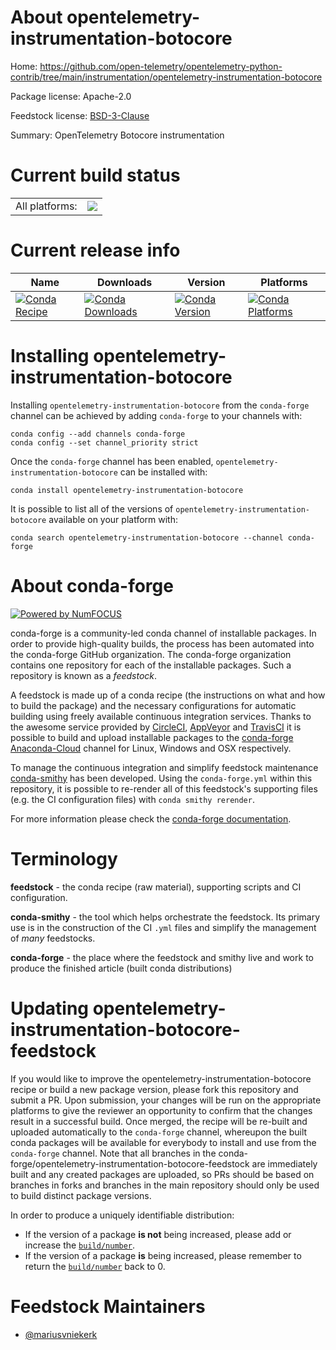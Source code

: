 About opentelemetry-instrumentation-botocore
============================================

Home: https://github.com/open-telemetry/opentelemetry-python-contrib/tree/main/instrumentation/opentelemetry-instrumentation-botocore

Package license: Apache-2.0

Feedstock license: [BSD-3-Clause](https://github.com/conda-forge/opentelemetry-instrumentation-botocore-feedstock/blob/master/LICENSE.txt)

Summary: OpenTelemetry Botocore instrumentation

Current build status
====================


<table><tr><td>All platforms:</td>
    <td>
      <a href="https://dev.azure.com/conda-forge/feedstock-builds/_build/latest?definitionId=13866&branchName=master">
        <img src="https://dev.azure.com/conda-forge/feedstock-builds/_apis/build/status/opentelemetry-instrumentation-botocore-feedstock?branchName=master">
      </a>
    </td>
  </tr>
</table>

Current release info
====================

| Name | Downloads | Version | Platforms |
| --- | --- | --- | --- |
| [![Conda Recipe](https://img.shields.io/badge/recipe-opentelemetry--instrumentation--botocore-green.svg)](https://anaconda.org/conda-forge/opentelemetry-instrumentation-botocore) | [![Conda Downloads](https://img.shields.io/conda/dn/conda-forge/opentelemetry-instrumentation-botocore.svg)](https://anaconda.org/conda-forge/opentelemetry-instrumentation-botocore) | [![Conda Version](https://img.shields.io/conda/vn/conda-forge/opentelemetry-instrumentation-botocore.svg)](https://anaconda.org/conda-forge/opentelemetry-instrumentation-botocore) | [![Conda Platforms](https://img.shields.io/conda/pn/conda-forge/opentelemetry-instrumentation-botocore.svg)](https://anaconda.org/conda-forge/opentelemetry-instrumentation-botocore) |

Installing opentelemetry-instrumentation-botocore
=================================================

Installing `opentelemetry-instrumentation-botocore` from the `conda-forge` channel can be achieved by adding `conda-forge` to your channels with:

```
conda config --add channels conda-forge
conda config --set channel_priority strict
```

Once the `conda-forge` channel has been enabled, `opentelemetry-instrumentation-botocore` can be installed with:

```
conda install opentelemetry-instrumentation-botocore
```

It is possible to list all of the versions of `opentelemetry-instrumentation-botocore` available on your platform with:

```
conda search opentelemetry-instrumentation-botocore --channel conda-forge
```


About conda-forge
=================

[![Powered by
NumFOCUS](https://img.shields.io/badge/powered%20by-NumFOCUS-orange.svg?style=flat&colorA=E1523D&colorB=007D8A)](https://numfocus.org)

conda-forge is a community-led conda channel of installable packages.
In order to provide high-quality builds, the process has been automated into the
conda-forge GitHub organization. The conda-forge organization contains one repository
for each of the installable packages. Such a repository is known as a *feedstock*.

A feedstock is made up of a conda recipe (the instructions on what and how to build
the package) and the necessary configurations for automatic building using freely
available continuous integration services. Thanks to the awesome service provided by
[CircleCI](https://circleci.com/), [AppVeyor](https://www.appveyor.com/)
and [TravisCI](https://travis-ci.com/) it is possible to build and upload installable
packages to the [conda-forge](https://anaconda.org/conda-forge)
[Anaconda-Cloud](https://anaconda.org/) channel for Linux, Windows and OSX respectively.

To manage the continuous integration and simplify feedstock maintenance
[conda-smithy](https://github.com/conda-forge/conda-smithy) has been developed.
Using the ``conda-forge.yml`` within this repository, it is possible to re-render all of
this feedstock's supporting files (e.g. the CI configuration files) with ``conda smithy rerender``.

For more information please check the [conda-forge documentation](https://conda-forge.org/docs/).

Terminology
===========

**feedstock** - the conda recipe (raw material), supporting scripts and CI configuration.

**conda-smithy** - the tool which helps orchestrate the feedstock.
                   Its primary use is in the construction of the CI ``.yml`` files
                   and simplify the management of *many* feedstocks.

**conda-forge** - the place where the feedstock and smithy live and work to
                  produce the finished article (built conda distributions)


Updating opentelemetry-instrumentation-botocore-feedstock
=========================================================

If you would like to improve the opentelemetry-instrumentation-botocore recipe or build a new
package version, please fork this repository and submit a PR. Upon submission,
your changes will be run on the appropriate platforms to give the reviewer an
opportunity to confirm that the changes result in a successful build. Once
merged, the recipe will be re-built and uploaded automatically to the
`conda-forge` channel, whereupon the built conda packages will be available for
everybody to install and use from the `conda-forge` channel.
Note that all branches in the conda-forge/opentelemetry-instrumentation-botocore-feedstock are
immediately built and any created packages are uploaded, so PRs should be based
on branches in forks and branches in the main repository should only be used to
build distinct package versions.

In order to produce a uniquely identifiable distribution:
 * If the version of a package **is not** being increased, please add or increase
   the [``build/number``](https://docs.conda.io/projects/conda-build/en/latest/resources/define-metadata.html#build-number-and-string).
 * If the version of a package **is** being increased, please remember to return
   the [``build/number``](https://docs.conda.io/projects/conda-build/en/latest/resources/define-metadata.html#build-number-and-string)
   back to 0.

Feedstock Maintainers
=====================

* [@mariusvniekerk](https://github.com/mariusvniekerk/)

